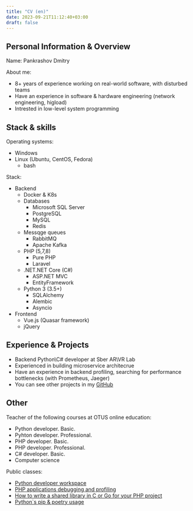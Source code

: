 ```yaml
---
title: "CV (en)"
date: 2023-09-21T11:12:40+03:00
draft: false
---
```

## Personal Information & Overview
Name: Pankrashov Dmitry

About me:
- 8+ years of experience working on real-world software, with disturbed teams
- Have an experience in software & hardware engineering (network engineering, higload)
- Intrested in low-level system programming

## Stack & skills
Operating systems:
* Windows
* Linux (Ubuntu, CentOS, Fedora)
	* bash

Stack:
* Backend
	* Docker & K8s
	* Databases
		* Microsoft SQL Server
		* PostgreSQL
		* MySQL
		* Redis
	* Messqge queues
		* RabbitMQ
		* Apache Kafka	
	* PHP (5,7,8)
		* Pure PHP
		* Laravel
	* .NET\.NET Core (C#)
		* ASP.NET MVC
		* EntityFramework
	* Python 3 (3.5+)
		* SQLAlchemy
		* Alembic
		* Asyncio
* Frontend
	* Vue.js (Quasar framework)
	* jQuery

## Experience & Projects
- Backend Python\C# developer at Sber AR\VR Lab
- Experienced in building microservice architecrue
- Have an experience in backend profiling, searching for performance bottlenecks (with Prometheus, Jaeger)
- You can see other projects in my [GitHub](https://github.com/dmitry8912)

## Other
Teacher of the following courses at OTUS online education:
- Python developer. Basic.
- Pyhton developer. Professional.
- PHP developer. Basic.
- PHP developer. Professional.
- C# developer. Basic.
- Computer science

Public classes:
- [Python developer workspace](https://www.youtube.com/watch?v=8qdG7ct9Eh8)
- [PHP applications debugging and profiling](https://www.youtube.com/watch?v=NxHpxH2eZiU)
- [How to write a shared library in C or Go for your PHP project](https://www.youtube.com/watch?v=YIjmCA9HmZE)
- [Python`s pip & poetry usage](https://www.youtube.com/watch?v=Yc2vYj7SSuw)
